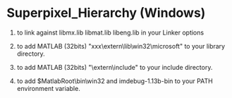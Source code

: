 # Superpixel_Hierarchy (Windows)

1. to link against libmx.lib libmat.lib libeng.lib in your Linker options

2. to add MATLAB (32bits) "xxx\extern\lib\win32\microsoft\" to your library directory.

3. to add MATLAB (32bits) "\extern\include\" to your include directory.

4. to add $MatlabRoot\bin\win32 and imdebug-1.13b-bin to your PATH environment variable.

